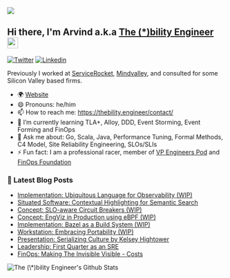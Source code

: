 <img src="https://thebility.engineer/images/about-me.jpg">

## Hi there, I'm Arvind a.k.a [The (\*)bility Engineer](https://thebility.engineer) <img src="https://media.giphy.com/media/hvRJCLFzcasrR4ia7z/giphy.gif" width="25px">

[![Twitter](https://img.shields.io/twitter/follow/rvine_naidu?style=social)](https://twitter.com/rvine_naidu)
[![Linkedin](https://img.shields.io/badge/-Arvind%20Naidu-blue?style=flat-square&logo=Linkedin&logoColor=white&link=https://www.linkedin.com/in/naiduarvind/)](https://www.linkedin.com/in/naiduarvind/)

Previously I worked at [ServiceRocket](https://servicerocket.com), [Mindvalley](https://mindvalley.com), and consulted for some Silicon Valley based firms.

- 🌍 [Website](https://thebility.engineer)
- 😄 Pronouns: he/him
- 📫 How to reach me: https://thebility.engineer/contact/
- 🌱 I’m currently learning TLA+, Alloy, DDD, Event Storming, Event Forming and FinOps
- 💬 Ask me about: Go, Scala, Java, Performance Tuning, Formal Methods, C4 Model, Site Reliability Engineering, SLOs/SLIs
- ⚡ Fun fact: I am a professional racer, member of [VP Engineers Pod](https://www.downleft.com/vpeng-leaders/) and [FinOps Foundation](https://www.finops.org/)

### 📝 Latest Blog Posts

<!-- BLOG:START -->
- [Implementation: Ubiquitous Language for Observability (WIP)](https://thebility.engineer/posts/implementation-ubiquitous-language-for-observability-wip/)
- [Situated Software: Contextual Highlighting for Semantic Search](https://thebility.engineer/posts/situated-software-contextual-highlighting-for-semantic-search/)
- [Concept: SLO-aware Circuit Breakers (WIP)](https://thebility.engineer/posts/concept-slo-aware-circuit-breakers-wip/)
- [Concept: EngViz in Production using eBPF (WIP)](https://thebility.engineer/posts/concept-engviz-in-production-using-ebpf/)
- [Implementation: Bazel as a Build System (WIP)](https://thebility.engineer/posts/implementation-bazel-as-build-system/)
- [Workstation: Embracing Portability (WIP)](https://thebility.engineer/posts/workstation-embracing-portability-wip/)
- [Presentation: Serializing Culture by Kelsey Hightower](https://thebility.engineer/posts/presentation-serializing-culture-into-continuous-delivery-by-kelsey-hightower/)
- [Leadership: First Quarter as an SRE](https://thebility.engineer/posts/first-quarter-as-an-sre/)
- [FinOps: Making The Invisible Visible - Costs](https://thebility.engineer/posts/making-the-invisible-visible-costs/)
<!-- BLOG:END -->

<img align="center" alt="The (\*)bility Engineer's Github Stats" src="https://github-readme-stats.vercel.app/api?username=naiduarvind&show_icons=true&hide_border=true" />

